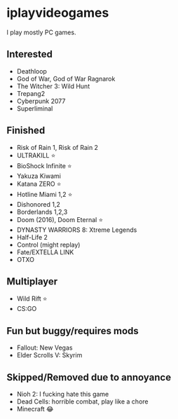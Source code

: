 # iplayvideogames

I play mostly PC games.

## Interested

- Deathloop
- God of War, God of War Ragnarok
- The Witcher 3: Wild Hunt
- Trepang2
- Cyberpunk 2077
- Superliminal

## Finished

- Risk of Rain 1, Risk of Rain 2
- ULTRAKILL ⭐
- BioShock Infinite ⭐
- Yakuza Kiwami
- Katana ZERO ⭐
- Hotline Miami 1,2 ⭐
- Dishonored 1,2
- Borderlands 1,2,3
- Doom (2016), Doom Eternal ⭐
- DYNASTY WARRIORS 8: Xtreme Legends
- Half-Life 2
- Control (might replay)
- Fate/EXTELLA LINK
- OTXO

## Multiplayer

- Wild Rift ⭐
- CS:GO

## Fun but buggy/requires mods

- Fallout: New Vegas
- Elder Scrolls V: Skyrim

## Skipped/Removed due to annoyance

- Nioh 2: I fucking hate this game
- Dead Cells: horrible combat, play like a chore
- Minecraft 😂
